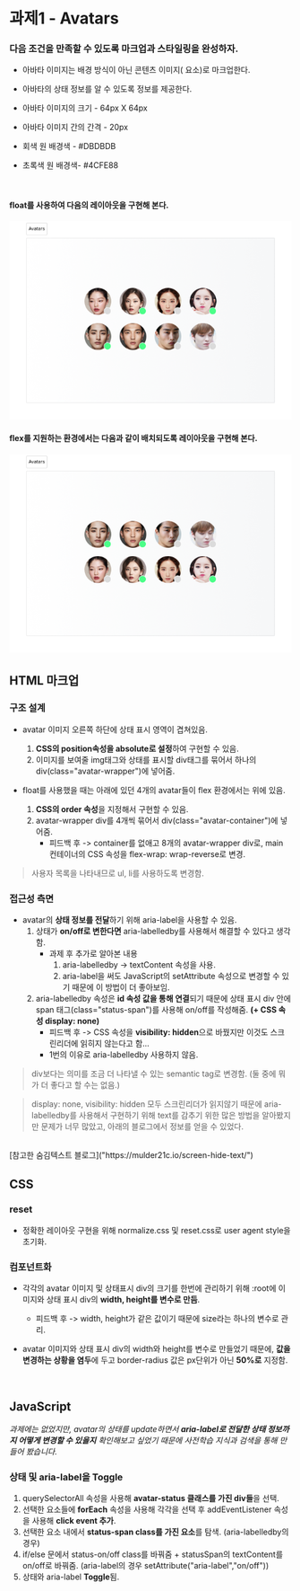 # 과제1 - Avatars

### 다음 조건을 만족할 수 있도록 마크업과 스타일링을 완성하자.
- 아바타 이미지는 배경 방식이 아닌 콘텐츠 이미지(<img> 요소)로 마크업한다.

- 아바타의 상태 정보를 알 수 있도록 정보를 제공한다.

- 아바타 이미지의 크기 - 64px X 64px

- 아바타 이미지 간의 간격 - 20px

- 회색 원 배경색 - #DBDBDB

- 초록색 원 배경색- #4CFE88

<br />

#### float를 사용하여 다음의 레이아웃을 구현해 본다.

<img src="./img/Avatars (1).png" />

#### flex를 지원하는 환경에서는 다음과 같이 배치되도록 레이아웃을 구현해 본다.
<img src="./img/Avatars (2).png">

<br />

## HTML 마크업

### 구조 설계

- avatar 이미지 오른쪽 하단에 상태 표시 영역이 겹쳐있음.
  1. **CSS의 position속성을 absolute로 설정**하여 구현할 수 있음.
  2. 이미지를 보여줄 img태그와 상태를 표시할 div태그를 묶어서 하나의 div(class="avatar-wrapper")에 넣어줌.

- float를 사용했을 때는 아래에 있던 4개의 avatar들이 flex 환경에서는 위에 있음.  

  1. **CSS의 order 속성**을 지정해서 구현할 수 있음.
  2. avatar-wrapper div를 4개씩 묶어서 div(class="avatar-container")에 넣어줌.
     - 피드백 후 -> container를 없애고 8개의 avatar-wrapper div로, main 컨테이너의 CSS 속성을 flex-wrap: wrap-reverse로 변경.

> 사용자 목록을 나타내므로 ul, li를 사용하도록 변경함.

### 접근성 측면
- avatar의 **상태 정보를 전달**하기 위해 aria-label을 사용할 수 있음.
  1. 상태가 **on/off로 변한다면** aria-labelledby를 사용해서 해결할 수 있다고 생각함.
      - 과제 후 추가로 알아본 내용
        1. aria-labelledby -> textContent 속성을 사용.
        2. aria-label을 써도 JavaScript의 setAttribute 속성으로 변경할 수 있기 때문에 이 방법이 더 좋아보임.
  2. aria-labelledby 속성은 **id 속성 값을 통해 연결**되기 때문에 상태 표시 div 안에 span 태그(class="status-span")를 사용해 on/off를 작성해줌. **(+ CSS 속성 display: none)**
      - 피드백 후 -> CSS 속성을 **visibility: hidden**으로 바꿨지만 이것도 스크린리더에 읽히지 않는다고 함...
      - 1번의 이유로 aria-labelledby 사용하지 않음.

> div보다는 의미를 조금 더 나타낼 수 있는 semantic tag로 변경함. (둘 중에 뭐가 더 좋다고 할 수는 없음.)

> display: none, visibility: hidden 모두 스크린리더가 읽지않기 때문에 aria-labelledby를 사용해서 구현하기 위해 text를 감추기 위한 많은 방법을 알아봤지만 문제가 너무 많았고, 아래의 블로그에서 정보를 얻을 수 있었다.
<br />
[참고한 숨김텍스트 블로그]("https://mulder21c.io/screen-hide-text/")

<br />

## CSS

### reset
- 정확한 레이아웃 구현을 위해 normalize.css 및 reset.css로 user agent style을 초기화.

### 컴포넌트화

- 각각의 avatar 이미지 및 상태표시 div의 크기를 한번에 관리하기 위해 :root에 이미지와 상태 표시 div의 **width, height를 변수로 만듬**.
  - 피드백 후 -> width, height가 같은 값이기 때문에 size라는 하나의 변수로 관리.

- avatar 이미지와 상태 표시 div의 width와 height를 변수로 만들었기 때문에, **값을 변경하는 상황을 염두**에 두고 border-radius 값은 px단위가 아닌 **50%로** 지정함.

<br />

## JavaScript

_과제에는 없었지만, avatar의 상태를 update하면서 **aria-label로 전달한 상태 정보까지 어떻게 변경할 수 있을지** 확인해보고 싶었기 때문에 사전학습 지식과 검색을 통해 만들어 봤습니다._

### 상태 및 aria-label을 Toggle
1. querySelectorAll 속성을 사용해 **avatar-status 클래스를 가진 div들**을 선택.
2. 선택한 요소들에 **forEach** 속성을 사용해 각각을 선택 후 addEventListener 속성을 사용해 **click event 추가**.
3. 선택한 요소 내에서 **status-span class를 가진 요소**를 탐색. (aria-labelledby의 경우)
4. if/else 문에서 status-on/off class를 바꿔줌 + statusSpan의 textContent를 on/off로 바꿔줌. (aria-label의 경우 setAttribute("aria-label","on/off"))
5. 상태와 aria-label **Toggle**됨.